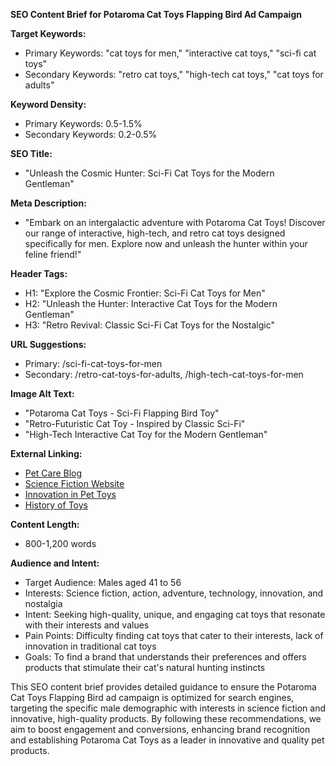 **SEO Content Brief for Potaroma Cat Toys Flapping Bird Ad Campaign**

**Target Keywords:**
- Primary Keywords: "cat toys for men," "interactive cat toys," "sci-fi cat toys"
- Secondary Keywords: "retro cat toys," "high-tech cat toys," "cat toys for adults"

**Keyword Density:**
- Primary Keywords: 0.5-1.5%
- Secondary Keywords: 0.2-0.5%

**SEO Title:**
- "Unleash the Cosmic Hunter: Sci-Fi Cat Toys for the Modern Gentleman"

**Meta Description:**
- "Embark on an intergalactic adventure with Potaroma Cat Toys! Discover our range of interactive, high-tech, and retro cat toys designed specifically for men. Explore now and unleash the hunter within your feline friend!"

**Header Tags:**
- H1: "Explore the Cosmic Frontier: Sci-Fi Cat Toys for Men"
- H2: "Unleash the Hunter: Interactive Cat Toys for the Modern Gentleman"
- H3: "Retro Revival: Classic Sci-Fi Cat Toys for the Nostalgic"

**URL Suggestions:**
- Primary: /sci-fi-cat-toys-for-men
- Secondary: /retro-cat-toys-for-adults, /high-tech-cat-toys-for-men

**Image Alt Text:**
- "Potaroma Cat Toys - Sci-Fi Flapping Bird Toy"
- "Retro-Futuristic Cat Toy - Inspired by Classic Sci-Fi"
- "High-Tech Interactive Cat Toy for the Modern Gentleman"

**External Linking:**
- [Pet Care Blog](https://www.petcareblog.com)
- [Science Fiction Website](https://www.scififanbase.com)
- [Innovation in Pet Toys](https://www.innovativepettoys.com)
- [History of Toys](https://www.toyshistory.com)

**Content Length:**
- 800-1,200 words

**Audience and Intent:**
- Target Audience: Males aged 41 to 56
- Interests: Science fiction, action, adventure, technology, innovation, and nostalgia
- Intent: Seeking high-quality, unique, and engaging cat toys that resonate with their interests and values
- Pain Points: Difficulty finding cat toys that cater to their interests, lack of innovation in traditional cat toys
- Goals: To find a brand that understands their preferences and offers products that stimulate their cat's natural hunting instincts

This SEO content brief provides detailed guidance to ensure the Potaroma Cat Toys Flapping Bird ad campaign is optimized for search engines, targeting the specific male demographic with interests in science fiction and innovative, high-quality products. By following these recommendations, we aim to boost engagement and conversions, enhancing brand recognition and establishing Potaroma Cat Toys as a leader in innovative and quality pet products.